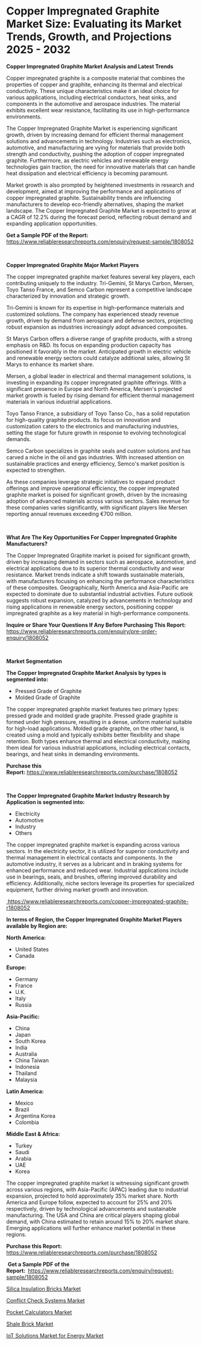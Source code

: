 <p><h1>Copper Impregnated Graphite Market Size: Evaluating its Market Trends, Growth, and Projections 2025 - 2032</h1></p><p><strong>Copper Impregnated Graphite Market Analysis and Latest Trends</strong></p>
<p><p>Copper impregnated graphite is a composite material that combines the properties of copper and graphite, enhancing its thermal and electrical conductivity. These unique characteristics make it an ideal choice for various applications, including electrical conductors, heat sinks, and components in the automotive and aerospace industries. The material exhibits excellent wear resistance, facilitating its use in high-performance environments.</p><p>The Copper Impregnated Graphite Market is experiencing significant growth, driven by increasing demand for efficient thermal management solutions and advancements in technology. Industries such as electronics, automotive, and manufacturing are vying for materials that provide both strength and conductivity, pushing the adoption of copper impregnated graphite. Furthermore, as electric vehicles and renewable energy technologies gain traction, the need for innovative materials that can handle heat dissipation and electrical efficiency is becoming paramount.</p><p>Market growth is also prompted by heightened investments in research and development, aimed at improving the performance and applications of copper impregnated graphite. Sustainability trends are influencing manufacturers to develop eco-friendly alternatives, shaping the market landscape. The Copper Impregnated Graphite Market is expected to grow at a CAGR of 12.2% during the forecast period, reflecting robust demand and expanding application opportunities.</p></p>
<p><strong>Get a Sample PDF of the Report:&nbsp;</strong> <a href="https://www.reliableresearchreports.com/enquiry/request-sample/1808052?utm_campaign=24&utm_medium=2&utm_source=Github&utm_content=ia&utm_term=30012025&utm_id=copper-impregnated-graphite">https://www.reliableresearchreports.com/enquiry/request-sample/1808052</a></p>
<p>&nbsp;</p>
<p><strong>Copper Impregnated Graphite Major Market Players</strong></p>
<p><p>The copper impregnated graphite market features several key players, each contributing uniquely to the industry. Tri-Gemini, St Marys Carbon, Mersen, Toyo Tanso France, and Semco Carbon represent a competitive landscape characterized by innovation and strategic growth.</p><p>Tri-Gemini is known for its expertise in high-performance materials and customized solutions. The company has experienced steady revenue growth, driven by demand from aerospace and defense sectors, projecting robust expansion as industries increasingly adopt advanced composites.</p><p>St Marys Carbon offers a diverse range of graphite products, with a strong emphasis on R&D. Its focus on expanding production capacity has positioned it favorably in the market. Anticipated growth in electric vehicle and renewable energy sectors could catalyze additional sales, allowing St Marys to enhance its market share.</p><p>Mersen, a global leader in electrical and thermal management solutions, is investing in expanding its copper impregnated graphite offerings. With a significant presence in Europe and North America, Mersen's projected market growth is fueled by rising demand for efficient thermal management materials in various industrial applications.</p><p>Toyo Tanso France, a subsidiary of Toyo Tanso Co., has a solid reputation for high-quality graphite products. Its focus on innovation and customization caters to the electronics and manufacturing industries, setting the stage for future growth in response to evolving technological demands.</p><p>Semco Carbon specializes in graphite seals and custom solutions and has carved a niche in the oil and gas industries. With increased attention on sustainable practices and energy efficiency, Semco's market position is expected to strengthen.</p><p>As these companies leverage strategic initiatives to expand product offerings and improve operational efficiency, the copper impregnated graphite market is poised for significant growth, driven by the increasing adoption of advanced materials across various sectors. Sales revenue for these companies varies significantly, with significant players like Mersen reporting annual revenues exceeding €700 million.</p></p>
<p>&nbsp;</p>
<p><strong>What Are The Key Opportunities For Copper Impregnated Graphite Manufacturers?</strong></p>
<p><p>The Copper Impregnated Graphite market is poised for significant growth, driven by increasing demand in sectors such as aerospace, automotive, and electrical applications due to its superior thermal conductivity and wear resistance. Market trends indicate a shift towards sustainable materials, with manufacturers focusing on enhancing the performance characteristics of these composites. Geographically, North America and Asia-Pacific are expected to dominate due to substantial industrial activities. Future outlook suggests robust expansion, catalyzed by advancements in technology and rising applications in renewable energy sectors, positioning copper impregnated graphite as a key material in high-performance components.</p></p>
<p><strong>Inquire or Share Your Questions If Any Before Purchasing This Report:</strong> <a href="https://www.reliableresearchreports.com/enquiry/pre-order-enquiry/1808052?utm_campaign=24&utm_medium=2&utm_source=Github&utm_content=ia&utm_term=30012025&utm_id=copper-impregnated-graphite">https://www.reliableresearchreports.com/enquiry/pre-order-enquiry/1808052</a></p>
<p>&nbsp;</p>
<p><strong>Market Segmentation</strong></p>
<p><strong>The Copper Impregnated Graphite Market Analysis by types is segmented into:</strong></p>
<p><ul><li>Pressed Grade of Graphite</li><li>Molded Grade of Graphite</li></ul></p>
<p><p>The copper impregnated graphite market features two primary types: pressed grade and molded grade graphite. Pressed grade graphite is formed under high pressure, resulting in a dense, uniform material suitable for high-load applications. Molded grade graphite, on the other hand, is created using a mold and typically exhibits better flexibility and shape retention. Both types enhance thermal and electrical conductivity, making them ideal for various industrial applications, including electrical contacts, bearings, and heat sinks in demanding environments.</p></p>
<p><strong>Purchase this Report:&nbsp;</strong><a href="https://www.reliableresearchreports.com/purchase/1808052?utm_campaign=24&utm_medium=2&utm_source=Github&utm_content=ia&utm_term=30012025&utm_id=copper-impregnated-graphite">https://www.reliableresearchreports.com/purchase/1808052</a></p>
<p>&nbsp;</p>
<p><strong>The Copper Impregnated Graphite Market Industry Research by Application is segmented into:</strong></p>
<p><ul><li>Electricity</li><li>Automotive</li><li>Industry</li><li>Others</li></ul></p>
<p><p>The copper impregnated graphite market is expanding across various sectors. In the electricity sector, it is utilized for superior conductivity and thermal management in electrical contacts and components. In the automotive industry, it serves as a lubricant and in braking systems for enhanced performance and reduced wear. Industrial applications include use in bearings, seals, and brushes, offering improved durability and efficiency. Additionally, niche sectors leverage its properties for specialized equipment, further driving market growth and innovation.</p></p>
<p><a href="https://www.reliableresearchreports.com/copper-impregnated-graphite-r1808052?utm_campaign=24&utm_medium=2&utm_source=Github&utm_content=ia&utm_term=30012025&utm_id=copper-impregnated-graphite">&nbsp;https://www.reliableresearchreports.com/copper-impregnated-graphite-r1808052</a></p>
<p><strong>In terms of Region, the Copper Impregnated Graphite Market Players available by Region are:</strong></p>
<p>
    <p> <strong> North America: </strong>
        <ul>
            <li>United States</li>
            <li>Canada</li>
        </ul>
        </p> 
    <p> <strong> Europe: </strong>
        <ul>
            <li>Germany</li>
            <li>France</li>
            <li>U.K.</li>
            <li>Italy</li>
            <li>Russia</li>
        </ul>
        </p> 
    <p> <strong> Asia-Pacific: </strong>
        <ul>
            <li>China</li>
            <li>Japan</li>
            <li>South Korea</li>
            <li>India</li>
            <li>Australia</li>
            <li>China Taiwan</li>
            <li>Indonesia</li>
            <li>Thailand</li>
            <li>Malaysia</li>
        </ul>
        </p> 
    <p> <strong> Latin America: </strong>
        <ul>
            <li>Mexico</li>
            <li>Brazil</li>
            <li>Argentina Korea</li>
            <li>Colombia</li>
        </ul>
        </p> 
    <p> <strong> Middle East & Africa: </strong>
        <ul>
            <li>Turkey</li>
            <li>Saudi</li>
            <li>Arabia</li>
            <li>UAE</li>
            <li>Korea</li>
        </ul>
    </p>
    </p>
<p><p>The copper impregnated graphite market is witnessing significant growth across various regions, with Asia-Pacific (APAC) leading due to industrial expansion, projected to hold approximately 35% market share. North America and Europe follow, expected to account for 25% and 20% respectively, driven by technological advancements and sustainable manufacturing. The USA and China are critical players shaping global demand, with China estimated to retain around 15% to 20% market share. Emerging applications will further enhance market potential in these regions.</p></p>
<p><strong>Purchase this Report: </strong><a href="https://www.reliableresearchreports.com/purchase/1808052?utm_campaign=24&utm_medium=2&utm_source=Github&utm_content=ia&utm_term=30012025&utm_id=copper-impregnated-graphite">https://www.reliableresearchreports.com/purchase/1808052</a></p>
<p>&nbsp;<strong>Get a Sample PDF of the Report:&nbsp;&nbsp;</strong><a href="https://www.reliableresearchreports.com/enquiry/request-sample/1808052?utm_campaign=24&utm_medium=2&utm_source=Github&utm_content=ia&utm_term=30012025&utm_id=copper-impregnated-graphite">https://www.reliableresearchreports.com/enquiry/request-sample/1808052</a></p>
<p><strong></strong></p>
<p><p><a href="https://github.com/ParvinKhatun77/Market-Research-Report-List-1/blob/main/silica-insulation-bricks-market.md?utm_campaign=24&utm_medium=2&utm_source=Github&utm_content=ia&utm_term=30012025&utm_id=copper-impregnated-graphite">Silica Insulation Bricks Market</a></p><p><a href="https://www.linkedin.com/pulse/comprehensive-assessment-globalconflict-check-systems-marketmarketsize-rqfif?utm_campaign=24&utm_medium=2&utm_source=Github&utm_content=ia&utm_term=30012025&utm_id=copper-impregnated-graphite">Conflict Check Systems Market</a></p><p><a href="https://www.linkedin.com/pulse/revenue-projections-pocket-calculators-market-64-cagr-from-2025-ynfqf?utm_campaign=24&utm_medium=2&utm_source=Github&utm_content=ia&utm_term=30012025&utm_id=copper-impregnated-graphite">Pocket Calculators Market</a></p><p><a href="https://github.com/stephaniwo144/Market-Research-Report-List-1/blob/main/shale-brick-market.md?utm_campaign=24&utm_medium=2&utm_source=Github&utm_content=ia&utm_term=30012025&utm_id=copper-impregnated-graphite">Shale Brick Market</a></p><p><a href="https://www.linkedin.com/pulse/iot-solutions-market-energy-outlook-101-cagr-forecast-from-oxdbe?utm_campaign=24&utm_medium=2&utm_source=Github&utm_content=ia&utm_term=30012025&utm_id=copper-impregnated-graphite">IoT Solutions Market for Energy Market</a></p></p>